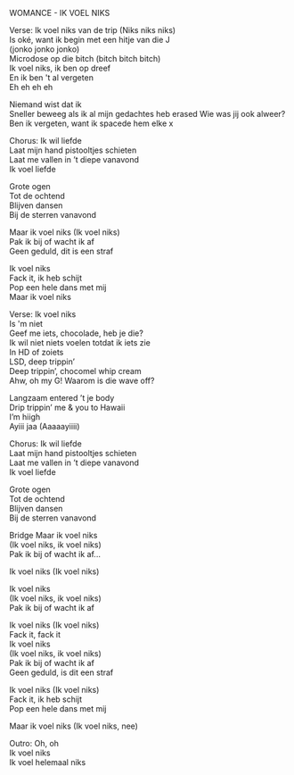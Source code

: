 WOMANCE - IK VOEL NIKS

Verse:
Ik voel niks van de trip (Niks niks niks)  
Is oké, want ik begin met een hitje van die J  
(jonko jonko jonko)  
Microdose op die bitch (bitch bitch bitch)  
Ik voel niks, ik ben op dreef  
En ik ben 't al vergeten  
Eh eh eh eh  

Niemand wist dat ik  
Sneller beweeg als ik al mijn gedachtes heb erased
Wie was jij ook alweer?  
Ben ik vergeten, want ik spacede hem elke x

Chorus:
Ik wil liefde  
Laat mijn hand pistooltjes schieten  
Laat me vallen in ’t diepe vanavond  
Ik voel liefde 

Grote ogen  
Tot de ochtend  
Blijven dansen  
Bij de sterren vanavond  

Maar ik voel niks (Ik voel niks)  
Pak ik bij of wacht ik af  
Geen geduld, dit is een straf  

Ik voel niks  
Fack it, ik heb schijt  
Pop een hele dans met mij  
Maar ik voel niks  

Verse:
Ik voel niks  
Is 'm niet  
Geef me iets, chocolade, heb je die?  
Ik wil niet niets voelen totdat ik iets zie  
In HD of zoiets  
LSD, deep trippin’  
Deep trippin’, chocomel whip cream  
Ahw, oh my G! Waarom is die wave off?  

Langzaam entered ’t je body  
Drip trippin’ me & you to Hawaii  
I’m hiigh  
Ayiii jaa (Aaaaayiiii)  

Chorus:
Ik wil liefde  
Laat mijn hand pistooltjes schieten  
Laat me vallen in ’t diepe vanavond  
Ik voel liefde  

Grote ogen  
Tot de ochtend  
Blijven dansen  
Bij de sterren vanavond  

Bridge
Maar ik voel niks  
(Ik voel niks, ik voel niks)  
Pak ik bij of wacht ik af...  

Ik voel niks (Ik voel niks)  

Ik voel niks  
(Ik voel niks, ik voel niks)  
Pak ik bij of wacht ik af  

Ik voel niks (Ik voel niks)  
Fack it, fack it  
Ik voel niks  
(Ik voel niks, ik voel niks)  
Pak ik bij of wacht ik af  
Geen geduld, is dit een straf  

Ik voel niks (Ik voel niks)  
Fack it, ik heb schijt  
Pop een hele dans met mij  

Maar ik voel niks (Ik voel niks, nee)  

Outro:
Oh, oh  
Ik voel niks  
Ik voel helemaal niks